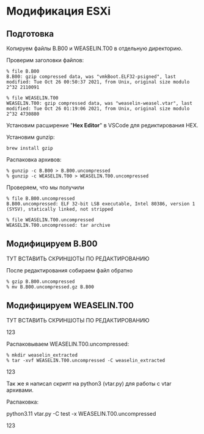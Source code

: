 # Модификация ESXi

## Подготовка

Копируем файлы B.B00 и WEASELIN.T00 в отдельную директорию.

Проверим заголовки файлов:

```
% file B.B00
B.B00: gzip compressed data, was "vmkBoot.ELF32-psigned", last modified: Tue Oct 26 00:50:37 2021, from Unix, original size modulo 2^32 2110091

% file WEASELIN.T00
WEASELIN.T00: gzip compressed data, was "weaselin-weasel.vtar", last modified: Tue Oct 26 01:19:06 2021, from Unix, original size modulo 2^32 4730880
```

Установим расширение "**Hex Editor**" в VSCode для редиктирования HEX.

Установим gunzip:

```
brew install gzip
```

Распаковка архивов:

```
% gunzip -c B.B00 > B.B00.uncompressed
% gunzip -c WEASELIN.T00 > WEASELIN.T00.uncompressed
```

Проверяем, что мы получили

```
% file B.B00.uncompressed
B.B00.uncompressed: ELF 32-bit LSB executable, Intel 80386, version 1 (SYSV), statically linked, not stripped

% file WEASELIN.T00.uncompressed
WEASELIN.T00.uncompressed: tar archive
```

## Модифицируем B.B00

ТУТ ВСТАВИТЬ СКРИНШОТЫ ПО РЕДАКТИРОВАНИЮ

После редактирования собираем файл обратно

```
% gzip B.B00.uncompressed
% mv B.B00.uncompressed.gz B.B00
```

## Модифицируем WEASELIN.T00

ТУТ ВСТАВИТЬ СКРИНШОТЫ ПО РЕДАКТИРОВАНИЮ

123

Распаковываем WEASELIN.T00.uncompressed:

```
% mkdir weaselin_extracted
% tar -xvf WEASELIN.T00.uncompressed -C weaselin_extracted
```

123

Так же я написал скрипт на python3 (vtar.py) для работы с vtar архивами.

Распаковка:

python3.11 vtar.py -C test -x WEASELIN.T00.uncompressed

123
